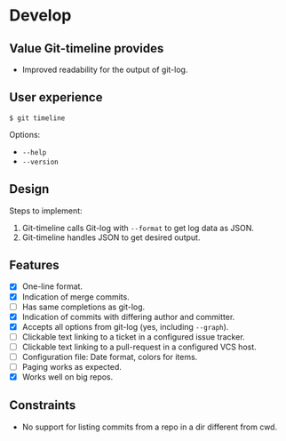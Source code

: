 # Develop

## Value Git-timeline provides

- Improved readability for the output of git-log.

## User experience

```
$ git timeline
```

Options:

- `--help`
- `--version`

## Design

Steps to implement:

1. Git-timeline calls Git-log with `--format` to get log data as JSON.
2. Git-timeline handles JSON to get desired output.

## Features

- [x] One-line format.
- [x] Indication of merge commits.
- [ ] Has same completions as git-log.
- [x] Indication of commits with differing author and committer.
- [x] Accepts all options from git-log (yes, including `--graph`).
- [ ] Clickable text linking to a ticket in a configured issue tracker.
- [ ] Clickable text linking to a pull-request in a configured VCS host.
- [ ] Configuration file: Date format, colors for items.
- [ ] Paging works as expected.
- [x] Works well on big repos.

## Constraints

- No support for listing commits from a repo in a dir different from cwd.
